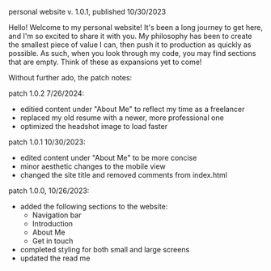 personal website v. 1.0.1, published 10/30/2023

Hello! Welcome to my personal website! It's been a long journey to get here, and I'm so excited to share it with you. My philosophy has been to create the smallest piece of value I can, then push it to production as quickly as possible. As such, when you look through my code, you may find sections that are empty. Think of these as expansions yet to come! 

Without further ado, the patch notes:

patch 1.0.2 7/26/2024:
- editied content under "About Me" to reflect my time as a freelancer
- replaced my old resume with a newer, more professional one 
- optimized the headshot image to load faster


patch 1.0.1 10/30/2023:
- edited content under "About Me" to be more concise
- minor aesthetic changes to the mobile view
- changed the site title and removed comments from index.html


patch 1.0.0, 10/26/2023:
- added the following sections to the website:
    - Navigation bar
    - Introduction
    - About Me
    - Get in touch
- completed styling for both small and large screens
- updated the read me
